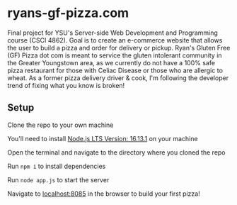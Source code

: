 # ryans-gf-pizza.com

Final project for YSU's Server-side Web Development and Programming course (CSCI 4862). Goal is to create an e-commerce website that allows the user to build a pizza and order for delivery or pickup. Ryan's Gluten Free (GF) Pizza dot com is meant to service the gluten intolerant community in the Greater Youngstown area, as we currently do not have a 100% safe pizza restaurant for those with Celiac Disease or those who are allergic to wheat. As a former pizza delivery driver & cook, I'm following the developer trend of fixing what you know is broken!

## Setup
Clone the repo to your own machine

You'll need to install [Node.js LTS Version: 16.13.1](https://nodejs.org/en/download/) on your machine

Open the terminal and navigate to the directory where you cloned the repo

Run `npm i` to install dependencies

Run `node app.js` to start the server

Navigate to [localhost:8085](localhost:8085) in the browser to build your first pizza!
